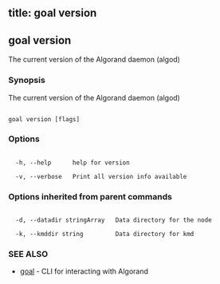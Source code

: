 title: goal version
---
## goal version



The current version of the Algorand daemon (algod)



### Synopsis



The current version of the Algorand daemon (algod)



```

goal version [flags]

```



### Options



```

  -h, --help      help for version

  -v, --verbose   Print all version info available

```



### Options inherited from parent commands



```

  -d, --datadir stringArray   Data directory for the node

  -k, --kmddir string         Data directory for kmd

```



### SEE ALSO



* [goal](../../goal/goal/)	 - CLI for interacting with Algorand



